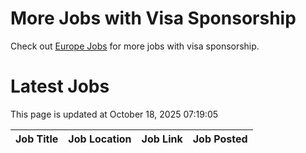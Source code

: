 # More Jobs with Visa Sponsorship

Check out [Europe Jobs](https://github.com/sureshparimi/europejobs#latest-jobs) for more jobs with visa sponsorship.

# Latest Jobs

This page is updated at October 18, 2025 07:19:05

| Job Title | Job Location | Job Link | Job Posted |
| --- | --- | --- | --- |
